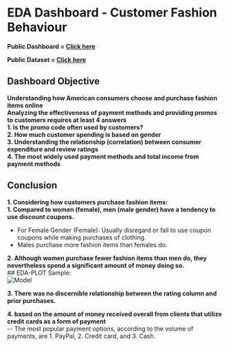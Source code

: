 # EDA Dashboard - Customer Fashion Behaviour

**Public Dashboard = [Click here](https://public.tableau.com/app/profile/garea.a/viz/Milestone1_17073949400080/Dashboard1?publish=yes)**

**Public Dataset = [Click here](https://www.kaggle.com/datasets/iamsouravbanerjee/customer-shopping-trends-dataset)**

## Dashboard Objective    
**Understanding how American consumers choose and purchase fashion items online**    
**Analyzing the effectiveness of payment methods and providing promos to customers requires at least 4 answers**    
**1. Is the promo code often used by customers?**    
**2. How much customer spending is based on gender**    
**3. Understanding the relationship (correlation) between consumer expenditure and review ratings**    
**4. The most widely used payment methods and total income from payment methods**    

## Conclusion    

**1. Considering how customers purchase fashion items:**    
**1. Compared to women (female), men (male gender) have a tendency to use discount coupons.**    
  -  For Female Gender (Female): Usually disregard or fail to use coupon coupons while making purchases of clothing.    
  -  Males purchase more fashion items than females do.

**2. Although women purchase fewer fashion items than men do, they nevertheless spend a significant amount of money doing so.**      
     ## EDA-PLOT Sample:    
![Model](https://github.com/riangiri/EDA-Customer-Fashion/blob/main/treemap.png?raw=true)    

**3.  There was no discernible relationship between the rating column and prior purchases.**    

**4.  based on the amount of money received overall from clients that utilize credit cards as a form of payment**    
      -- The most popular payment options, according to the volume of payments, are 1. PayPal, 2. Credit card, and 3. Cash.


